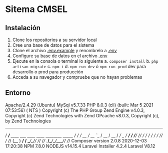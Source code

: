 # Sitema CMSEL #

## Instalación ##
1. Clone los repositorios a su servidor local
2. Cree una base de datos para el sistema
3. Clone el archivo <u>.env.example</u> y renombrelo a <u>.env</u>
4. Configure su base de datos en el archivo <u>.env</u>
5. Ejecute en la consola o terminal lo siguiente
	a. `composer install`
	b. `php artisan migrate`
	c. `npm i`
	d. `npm run dev` ó `npm run prod` dev para desarrollo o prod para producción
6. Acceda a su navegador y compruebe que no hayan problemas

## Entorno ##
Apache/2.4.29 (Ubuntu)
MySql v5.7.33
PHP 8.0.3 (cli) (built: Mar  5 2021 07:53:56) ( NTS )
Copyright (c) The PHP Group
Zend Engine v4.0.3, Copyright (c) Zend Technologies
    with Zend OPcache v8.0.3, Copyright (c), by Zend Technologies
   ______
  / ____/___  ____ ___  ____  ____  ________  _____
 / /   / __ \/ __ `__ \/ __ \/ __ \/ ___/ _ \/ ___/
/ /___/ /_/ / / / / / / /_/ / /_/ (__  )  __/ /
\____/\____/_/ /_/ /_/ .___/\____/____/\___/_/
                    /_/
Composer version 2.0.8 2020-12-03 17:20:38
NPM 7.8.0
NODEJS v14.15.4
Laravel Installer 4.2.4
Laravel V8.12

